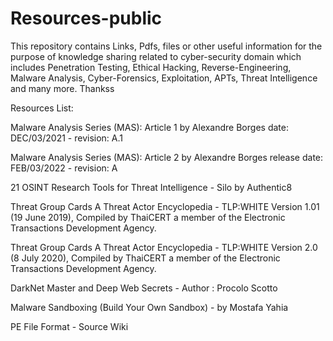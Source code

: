 # Resources-public
This repository contains Links, Pdfs, files or other useful information for the purpose of knowledge sharing related to cyber-security domain which includes Penetration Testing, Ethical Hacking, Reverse-Engineering, Malware Analysis, Cyber-Forensics, Exploitation, APTs, Threat Intelligence and many more.
Thankss

Resources List:

Malware Analysis Series (MAS): Article 1 by Alexandre Borges date: DEC/03/2021 - revision: A.1

Malware Analysis Series (MAS): Article 2 by Alexandre Borges release date: FEB/03/2022 - revision: A

21 OSINT Research Tools for Threat Intelligence - Silo by Authentic8

Threat Group Cards A Threat Actor Encyclopedia - TLP:WHITE Version 1.01 (19 June 2019), Compiled by ThaiCERT a member of the Electronic Transactions Development Agency.

Threat Group Cards A Threat Actor Encyclopedia - TLP:WHITE Version 2.0 (8 July 2020), Compiled by ThaiCERT a member of the Electronic Transactions Development Agency.

DarkNet Master and Deep Web Secrets - Author : Procolo Scotto

Malware Sandboxing (Build Your Own Sandbox) - by Mostafa Yahia

PE File Format - Source Wiki
